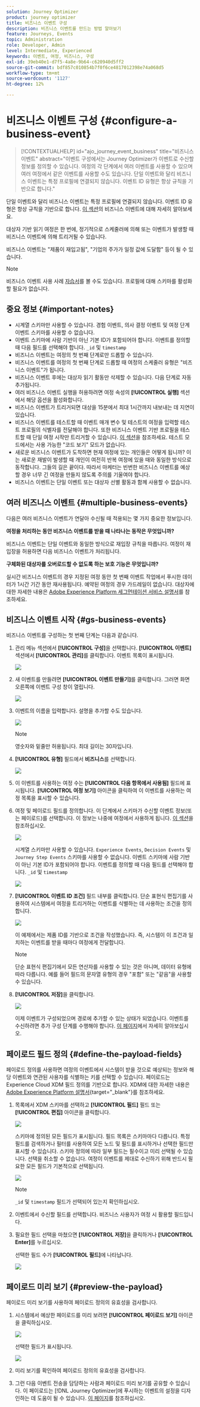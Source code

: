 ```yaml
---
solution: Journey Optimizer
product: journey optimizer
title: 비즈니스 이벤트 구성
description: 비즈니스 이벤트를 만드는 방법 알아보기
feature: Journeys, Events
topic: Administration
role: Developer, Admin
level: Intermediate, Experienced
keywords: 이벤트, 여정, 비즈니스, 구성
exl-id: 39eb40e1-d7f5-4a8e-9b64-c620940d5ff2
source-git-commit: bdf857c010854b7f0f6ce4817012398e74a068d5
workflow-type: tm+mt
source-wordcount: '1127'
ht-degree: 12%

---
```


# 비즈니스 이벤트 구성 {#configure-a-business-event}

>[!CONTEXTUALHELP]
>id="ajo_journey_event_business"
>title="비즈니스 이벤트"
>abstract="이벤트 구성에서는 Journey Optimizer가 이벤트로 수신할 정보를 정의할 수 있습니다. 여정의 각 단계에서 여러 이벤트를 사용할 수 있으며 여러 여정에서 같은 이벤트를 사용할 수도 있습니다. 단일 이벤트와 달리 비즈니스 이벤트는 특정 프로필에 연결되지 않습니다. 이벤트 ID 유형은 항상 규칙을 기반으로 합니다."

단일 이벤트와 달리 비즈니스 이벤트는 특정 프로필에 연결되지 않습니다. 이벤트 ID 유형은 항상 규칙을 기반으로 합니다. [이 섹션](../event/about-events.md)의 비즈니스 이벤트에 대해 자세히 알아보세요.

대상자 기반 읽기 여정은 한 번에, 정기적으로 스케줄러에 의해 또는 이벤트가 발생할 때 비즈니스 이벤트에 의해 트리거될 수 있습니다.

비즈니스 이벤트는 &quot;제품이 재입고됨&quot;, &quot;기업의 주가가 일정 값에 도달함&quot; 등이 될 수 있습니다.

>[!NOTE]
>
>비즈니스 이벤트 사용 사례 [자습서](https://experienceleague.adobe.com/docs/journey-optimizer-learn/tutorials/create-journeys/use-case-business-event.html)를 볼 수도 있습니다. 프로필에 대해 스키마를 활성화할 필요가 없습니다.

## 중요 정보 {#important-notes}

* 시계열 스키마만 사용할 수 있습니다. 경험 이벤트, 의사 결정 이벤트 및 여정 단계 이벤트 스키마를 사용할 수 없습니다.
* 이벤트 스키마에 사람 기반이 아닌 기본 ID가 포함되어야 합니다. 이벤트를 정의할 때 다음 필드를 선택해야 합니다. `_id` 및 `timestamp`
* 비즈니스 이벤트는 여정의 첫 번째 단계로만 드롭할 수 있습니다.
* 비즈니스 이벤트를 여정의 첫 번째 단계로 드롭할 때 여정의 스케줄러 유형은 &quot;비즈니스 이벤트&quot;가 됩니다.
* 비즈니스 이벤트 후에는 대상자 읽기 활동만 삭제할 수 있습니다. 다음 단계로 자동 추가됩니다.
* 여러 비즈니스 이벤트 실행을 허용하려면 여정 속성의 **[!UICONTROL 실행]** 섹션에서 해당 옵션을 활성화합니다.
* 비즈니스 이벤트가 트리거되면 대상을 15분에서 최대 1시간까지 내보내는 데 지연이 있습니다.
* 비즈니스 이벤트를 테스트할 때 이벤트 매개 변수 및 테스트의 여정을 입력할 테스트 프로필의 식별자를 전달해야 합니다. 또한 비즈니스 이벤트 기반 프로필을 테스트할 때 단일 여정 시작만 트리거할 수 있습니다. [이 섹션](../building-journeys/testing-the-journey.md#test-business)을 참조하세요. 테스트 모드에서는 사용 가능한 &quot;코드 보기&quot; 모드가 없습니다.
* 새로운 비즈니스 이벤트가 도착하면 현재 여정에 있는 개인들은 어떻게 됩니까? 이는 새로운 재발이 발생할 때 개인이 여전히 반복 여정에 있을 때와 동일한 방식으로 동작합니다. 그들의 길은 끝이다. 따라서 마케터는 빈번한 비즈니스 이벤트를 예상할 경우 너무 긴 여정을 만들지 않도록 주의를 기울여야 합니다.
* 비즈니스 이벤트는 단일 이벤트 또는 대상자 선별 활동과 함께 사용할 수 없습니다. 

## 여러 비즈니스 이벤트 {#multiple-business-events}

다음은 여러 비즈니스 이벤트가 연달아 수신될 때 적용되는 몇 가지 중요한 정보입니다.

**여정을 처리하는 동안 비즈니스 이벤트를 받을 때 나타나는 동작은 무엇입니까?**

비즈니스 이벤트는 단일 이벤트와 동일한 방식으로 재입장 규칙을 따릅니다. 여정이 재입장을 허용하면 다음 비즈니스 이벤트가 처리됩니다.

**구체화된 대상자를 오버로드할 수 없도록 하는 보호 기능은 무엇입니까?**

실시간 비즈니스 이벤트의 경우 지정된 여정 동안 첫 번째 이벤트 작업에서 푸시한 데이터가 1시간 기간 동안 재사용됩니다. 예약된 여정의 경우 가드레일이 없습니다. 대상자에 대한 자세한 내용은 [Adobe Experience Platform 세그먼테이션 서비스 설명서](https://experienceleague.adobe.com/docs/experience-platform/segmentation/home.html?lang=ko)를 참조하세요.

## 비즈니스 이벤트 시작 {#gs-business-events}

비즈니스 이벤트를 구성하는 첫 번째 단계는 다음과 같습니다.

1. 관리 메뉴 섹션에서 **[!UICONTROL 구성]**&#x200B;을 선택합니다. **[!UICONTROL 이벤트]** 섹션에서 **[!UICONTROL 관리]**&#x200B;를 클릭합니다. 이벤트 목록이 표시됩니다.

   ![](assets/jo-event1.png)

1. 새 이벤트를 만들려면 **[!UICONTROL 이벤트 만들기]**&#x200B;를 클릭합니다. 그러면 화면 오른쪽에 이벤트 구성 창이 열립니다.

   ![](assets/jo-event2.png)

1. 이벤트의 이름을 입력합니다. 설명을 추가할 수도 있습니다.

   ![](assets/jo-event3-business.png)

   >[!NOTE]
   >
   >영숫자와 밑줄만 허용됩니다. 최대 길이는 30자입니다.

1. **[!UICONTROL 유형]** 필드에서 **비즈니스**&#x200B;를 선택합니다.

   ![](assets/jo-event3bis-business.png)

1. 이 이벤트를 사용하는 여정 수는 **[!UICONTROL 다음 항목에서 사용됨]** 필드에 표시됩니다. **[!UICONTROL 여정 보기]** 아이콘을 클릭하여 이 이벤트를 사용하는 여정 목록을 표시할 수 있습니다.

1. 여정 및 페이로드 필드를 정의합니다. 이 단계에서 스키마가 수신할 이벤트 정보(또는 페이로드)를 선택합니다. 이 정보는 나중에 여정에서 사용하게 됩니다. [이 섹션](../event/about-creating-business.md#define-the-payload-fields)을 참조하십시오.

   ![](assets/jo-event5-business.png)

   시계열 스키마만 사용할 수 있습니다. `Experience Events`, `Decision Events` 및 `Journey Step Events` 스키마를 사용할 수 없습니다. 이벤트 스키마에 사람 기반이 아닌 기본 ID가 포함되어야 합니다. 이벤트를 정의할 때 다음 필드를 선택해야 합니다. `_id` 및 `timestamp`

   ![](assets/test-profiles-4.png)

1. **[!UICONTROL 이벤트 ID 조건]** 필드 내부를 클릭합니다. 단순 표현식 편집기를 사용하여 시스템에서 여정을 트리거하는 이벤트를 식별하는 데 사용하는 조건을 정의합니다.

   ![](assets/jo-event6-business.png)

   이 예제에서는 제품 ID를 기반으로 조건을 작성했습니다. 즉, 시스템이 이 조건과 일치하는 이벤트를 받을 때마다 여정에게 전달합니다.

   >[!NOTE]
   >
   >단순 표현식 편집기에서 모든 연산자를 사용할 수 있는 것은 아니며, 데이터 유형에 따라 다릅니다. 예를 들어 필드의 문자열 유형의 경우 &quot;포함&quot; 또는 &quot;같음&quot;을 사용할 수 있습니다.

1. **[!UICONTROL 저장]**&#x200B;을 클릭합니다.

   ![](assets/journey7-business.png)

   이제 이벤트가 구성되었으며 경로에 추가할 수 있는 상태가 되었습니다. 이벤트를 수신하려면 추가 구성 단계를 수행해야 합니다. [이 페이지](../event/additional-steps-to-send-events-to-journey.md)에서 자세히 알아보십시오.

## 페이로드 필드 정의 {#define-the-payload-fields}

페이로드 정의를 사용하면 여정의 이벤트에서 시스템이 받을 것으로 예상되는 정보와 해당 이벤트와 연관된 사용자를 식별하는 키를 선택할 수 있습니다. 페이로드는 Experience Cloud XDM 필드 정의를 기반으로 합니다. XDM에 대한 자세한 내용은 [Adobe Experience Platform 설명서](https://experienceleague.adobe.com/docs/experience-platform/xdm/home.html?lang=ko-KR){target="_blank"}를 참조하세요.

1. 목록에서 XDM 스키마를 선택하고 **[!UICONTROL 필드]** 필드 또는 **[!UICONTROL 편집]** 아이콘을 클릭합니다.

   ![](assets/journey8-business.png)

   스키마에 정의된 모든 필드가 표시됩니다. 필드 목록은 스키마마다 다릅니다. 특정 필드를 검색하거나 필터를 사용하여 모든 노드 및 필드를 표시하거나 선택한 필드만 표시할 수 있습니다. 스키마 정의에 따라 일부 필드는 필수이고 미리 선택될 수 있습니다. 선택을 취소할 수 없습니다. 여정이 이벤트를 제대로 수신하기 위해 반드시 필요한 모든 필드가 기본적으로 선택됩니다.

   ![](assets/journey9-business.png)

   >[!NOTE]
   >
   > `_id` 및 `timestamp` 필드가 선택되어 있는지 확인하십시오.

1. 이벤트에서 수신할 필드를 선택합니다. 비즈니스 사용자가 여정 시 활용할 필드입니다.

1. 필요한 필드 선택을 마쳤으면 **[!UICONTROL 저장]**&#x200B;을 클릭하거나 **[!UICONTROL Enter]**&#x200B;를 누르십시오.

   선택한 필드 수가 **[!UICONTROL 필드]**&#x200B;에 나타납니다.

   ![](assets/journey12-business.png)

## 페이로드 미리 보기 {#preview-the-payload}

페이로드 미리 보기를 사용하여 페이로드 정의의 유효성을 검사합니다.

1. 시스템에서 예상한 페이로드를 미리 보려면 **[!UICONTROL 페이로드 보기]** 아이콘을 클릭하십시오.

   ![](assets/journey13-business.png)

   선택한 필드가 표시됩니다.

   ![](assets/journey14-business.png)

1. 미리 보기를 확인하여 페이로드 정의의 유효성을 검사합니다.

1. 그런 다음 이벤트 전송을 담당하는 사람과 페이로드 미리 보기를 공유할 수 있습니다. 이 페이로드는 [!DNL Journey Optimizer]에 푸시하는 이벤트의 설정을 디자인하는 데 도움이 될 수 있습니다. [이 페이지](../event/additional-steps-to-send-events-to-journey.md)를 참조하십시오.
